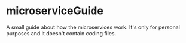 # microserviceGuide

A small guide about how the microservices work.
It's only for personal purposes and it doesn't contain coding files.
